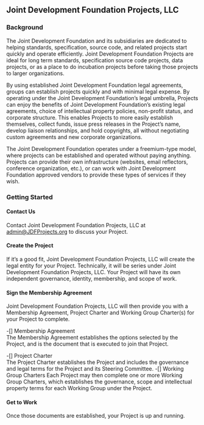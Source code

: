 ## Joint Development Foundation Projects, LLC
### Background
The Joint Development Foundation and its subsidiaries are dedicated to helping standards, specification, source code, and related projects start quickly and operate efficiently.  Joint Development Foundation Projects are ideal for long term standards, specification source code projects, data projects, or as a place to do incubation projects before taking those projects to larger organizations. 

By using established Joint Development Foundation legal agreements, groups can establish projects quickly and with minimal legal expense.  By operating under the Joint Development Foundation’s legal umbrella, Projects can enjoy the benefits of Joint Development Foundation’s existing legal agreements, choice of intellectual property policies, non-profit status, and corporate structure.  This enables Projects to more easily establish themselves, collect funds, issue press releases in the Project’s name, develop liaison relationships, and hold copyrights, all without negotiating custom agreements and new corporate organizations.

The Joint Development Foundation operates under a freemium-type model, where projects can be established and operated without paying anything.  Projects can provide their own infrastructure (websites, email reflectors, conference organization, etc.), or can work with Joint Development Foundation approved vendors to provide these types of services if they wish. 

### Getting Started
#### Contact Us
Contact Joint Development Foundation Projects, LLC at admin@JDFProjects.org to discuss your Project.

#### Create the Project  
If it’s a good fit, Joint Development Foundation Projects, LLC will create the legal entity for your Project.  Technically, it will be series under Joint Development Foundation Projects, LLC.  Your Project will have its own independent governance, identity, membership, and scope of work.  

#### Sign the Membership Agreement
Joint Development Foundation Projects, LLC will then provide you with a Membership Agreement, Project Charter and Working Group Charter(s) for your Project to complete.

-[] Membership Agreement  
        The Membership Agreement establishes the options selected by the Project, and is the document that is executed to join that Project.

-[] Project Charter  
        The Project Charter establishes the Project and includes the governance and legal terms for the Project and its Steering Committee.
-[] Working Group Charters
    Each Project may then complete one or more Working Group Charters, which establishes the governance, scope and intellectual property terms for each Working Group under the Project.

#### Get to Work
Once those documents are established, your Project is up and running.


